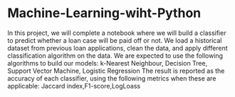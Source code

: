 # Machine-Learning-wiht-Python
In this project, we will complete a notebook where we will build a classifier to predict whether a loan case will be paid off or not. We load a historical dataset from previous loan applications, clean the data, and apply different classification algorithm on the data. We are expected to use the following algorithms to build our models: k-Nearest Neighbour, Decision Tree, Support Vector Machine, Logistic Regression 
The result is reported as the accuracy of each classifier, using the following metrics when these are applicable: Jaccard index,F1-score,LogLoass
